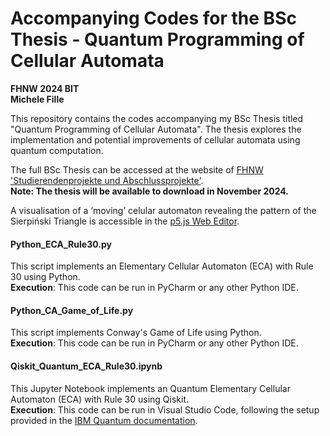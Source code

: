 # Accompanying Codes for the BSc Thesis - Quantum Programming of Cellular Automata
**FHNW 2024 BIT**  
**Michele Fille**

This repository contains the codes accompanying my BSc Thesis titled "Quantum Programming of Cellular Automata". The thesis explores the implementation and potential improvements of cellular automata using quantum computation. <br>

The full BSc Thesis can be accessed at the website of [FHNW 'Studierendenprojekte und Abschlussprojekte'](https://studierendenprojekte.wirtschaft.fhnw.ch/view/3450). <br>
**Note: The thesis will be available to download in November 2024.** <br>

A visualisation of a ‘moving’ celular automaton revealing the pattern of the Sierpiński Triangle is accessible in the [p5.js Web Editor](https://editor.p5js.org/mischimel/sketches/549wrfnRQ).

#### Python_ECA_Rule30.py
This script implements an Elementary Cellular Automaton (ECA) with Rule 30 using Python.  
**Execution**: This code can be run in PyCharm or any other Python IDE.

#### Python_CA_Game_of_Life.py
This script implements Conway's Game of Life using Python.  
**Execution**: This code can be run in PyCharm or any other Python IDE.

#### Qiskit_Quantum_ECA_Rule30.ipynb
This Jupyter Notebook implements an Quantum Elementary Cellular Automaton (ECA) with Rule 30 using Qiskit.  
**Execution**: This code can be run in Visual Studio Code, following the setup provided in the [IBM Quantum documentation](https://docs.quantum.ibm.com/guides/install-qiskit#local).
